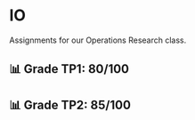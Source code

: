 # IO

Assignments for our Operations Research class.

## 📊 Grade TP1: 80/100


## 📊 Grade TP2: 85/100
